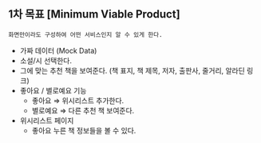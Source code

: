 ## 1차 목표 **[Minimum Viable Product]**

`화면만이라도 구성하여 어떤 서비스인지 알 수 있게 한다.`

- 가짜 데이터 (Mock Data)
- 소설/시 선택한다.
- 그에 맞는 추천 책을 보여준다. (책 표지, 책 제목, 저자, 출판사, 줄거리, 알라딘 링크)
- 좋아요 / 별로예요 기능
  - 좋아요 ⇒ 위시리스트 추가한다.
  - 별로예요 ⇒ 다른 추천 책 보여준다.
- 위시리스트 페이지
  - 좋아요 누른 책 정보들을 볼 수 있다.
